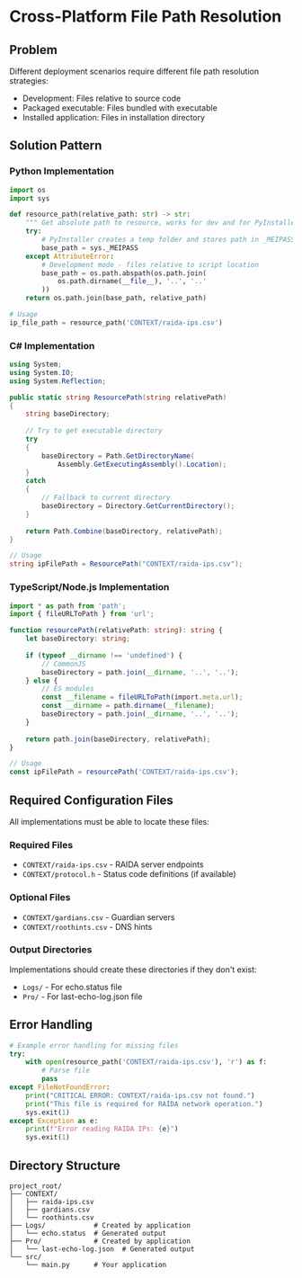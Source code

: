 # Cross-Platform File Path Resolution

## Problem
Different deployment scenarios require different file path resolution strategies:
- Development: Files relative to source code
- Packaged executable: Files bundled with executable
- Installed application: Files in installation directory

## Solution Pattern

### Python Implementation
```python
import os
import sys

def resource_path(relative_path: str) -> str:
    """ Get absolute path to resource, works for dev and for PyInstaller """
    try:
        # PyInstaller creates a temp folder and stores path in _MEIPASS
        base_path = sys._MEIPASS
    except AttributeError:
        # Development mode - files relative to script location
        base_path = os.path.abspath(os.path.join(
            os.path.dirname(__file__), '..', '..'
        ))
    return os.path.join(base_path, relative_path)

# Usage
ip_file_path = resource_path('CONTEXT/raida-ips.csv')
```

### C# Implementation
```csharp
using System;
using System.IO;
using System.Reflection;

public static string ResourcePath(string relativePath)
{
    string baseDirectory;
    
    // Try to get executable directory
    try
    {
        baseDirectory = Path.GetDirectoryName(
            Assembly.GetExecutingAssembly().Location);
    }
    catch
    {
        // Fallback to current directory
        baseDirectory = Directory.GetCurrentDirectory();
    }
    
    return Path.Combine(baseDirectory, relativePath);
}

// Usage
string ipFilePath = ResourcePath("CONTEXT/raida-ips.csv");
```

### TypeScript/Node.js Implementation
```typescript
import * as path from 'path';
import { fileURLToPath } from 'url';

function resourcePath(relativePath: string): string {
    let baseDirectory: string;
    
    if (typeof __dirname !== 'undefined') {
        // CommonJS
        baseDirectory = path.join(__dirname, '..', '..');
    } else {
        // ES modules
        const __filename = fileURLToPath(import.meta.url);
        const __dirname = path.dirname(__filename);
        baseDirectory = path.join(__dirname, '..', '..');
    }
    
    return path.join(baseDirectory, relativePath);
}

// Usage
const ipFilePath = resourcePath('CONTEXT/raida-ips.csv');
```

## Required Configuration Files
All implementations must be able to locate these files:

### Required Files
- `CONTEXT/raida-ips.csv` - RAIDA server endpoints
- `CONTEXT/protocol.h` - Status code definitions (if available)

### Optional Files
- `CONTEXT/gardians.csv` - Guardian servers
- `CONTEXT/roothints.csv` - DNS hints

### Output Directories
Implementations should create these directories if they don't exist:
- `Logs/` - For echo.status file
- `Pro/` - For last-echo-log.json file

## Error Handling
```python
# Example error handling for missing files
try:
    with open(resource_path('CONTEXT/raida-ips.csv'), 'r') as f:
        # Parse file
        pass
except FileNotFoundError:
    print("CRITICAL ERROR: CONTEXT/raida-ips.csv not found.")
    print("This file is required for RAIDA network operation.")
    sys.exit(1)
except Exception as e:
    print(f"Error reading RAIDA IPs: {e}")
    sys.exit(1)
```

## Directory Structure
```
project_root/
├── CONTEXT/
│   ├── raida-ips.csv
│   ├── gardians.csv
│   └── roothints.csv
├── Logs/            # Created by application
│   └── echo.status  # Generated output
├── Pro/             # Created by application
│   └── last-echo-log.json  # Generated output
└── src/
    └── main.py      # Your application
```